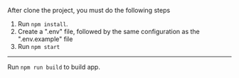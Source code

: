 After clone the project, you must do the following steps

1. Run `npm install`.
2. Create a ".env" file, followed by the same configuration as the ".env.example" file
3. Run `npm start`

---

Run `npm run build` to build app.
